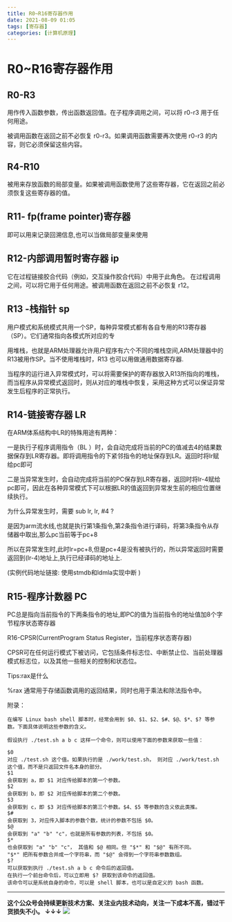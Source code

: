 ```yaml
---
title: R0~R16寄存器作用
date: 2021-08-09 01:05
tags: [寄存器]
categories: [计算机原理]
---
```


# R0~R16寄存器作用

## R0-R3    

用作传入函数参数，传出函数返回值。在子程序调用之间，可以将 r0-r3 用于任何用途。

被调用函数在返回之前不必恢复 r0-r3。如果调用函数需要再次使用 r0-r3 的内容，则它必须保留这些内容。

## R4-R10

被用来存放函数的局部变量。如果被调用函数使用了这些寄存器，它在返回之前必须恢复这些寄存器的值。

## R11- fp(frame pointer)寄存器

即可以用来记录回溯信息,也可以当做局部变量来使用

## R12-内部调用暂时寄存器 ip

它在过程链接胶合代码（例如，交互操作胶合代码）中用于此角色。
在过程调用之间，可以将它用于任何用途。被调用函数在返回之前不必恢复 r12。

## R13 -栈指针 sp

用户模式和系统模式共用一个SP，每种异常模式都有各自专用的R13寄存器（SP）。它们通常指向各模式所对应的专

用堆栈，也就是ARM处理器允许用户程序有六个不同的堆栈空间,ARM处理器中的R13被用作SP。当不使用堆栈时，R13 也可以用做通用数据寄存器.

当程序的运行进入异常模式时，可以将需要保护的寄存器放入R13所指向的堆栈，而当程序从异常模式返回时，则从对应的堆栈中恢复，采用这种方式可以保证异常发生后程序的正常执行。

## R14-链接寄存器 LR

在ARM体系结构中LR的特殊用途有两种：

一是执行子程序调用指令（BL ）时，会自动完成将当前的PC的值减去4的结果数据保存到LR寄存器。即将调用指令的下紧邻指令的地址保存到LR。返回时将lr赋给pc即可

二是当异常发生时，会自动完成将当前的PC保存到LR寄存器，返回时将lr-4赋给pc即可，因此在各种异常模式下可以根据LR的值返回到异常发生前的相应位置继续执行。

 为什么异常发生时，需要 sub lr, lr, #4 ?

是因为arm流水线,也就是执行第1条指令,第2条指令进行译码，将第3条指令从存储器中取出,那么pc当前等于pc+8

所以在异常发生时,此时lr=pc+8,但是pc+4是没有被执行的，所以异常返回时需要返回到(lr-4)地址上,执行已经译码的地址上.

(实例代码地址链接: 使用stmdb和ldmla实现中断 )

## R15-程序计数器 PC

PC总是指向当前指令的下两条指令的地址,即PC的值为当前指令的地址值加8个字节程序状态寄存器

R16-CPSR(CurrentProgram Status Register，当前程序状态寄存器)

CPSR可在任何运行模式下被访问，它包括条件标志位、中断禁止位、当前处理器模式标志位，以及其他一些相关的控制和状态位。


Tips:rax是什么

%rax 通常用于存储函数调用的返回结果，同时也用于乘法和除法指令中。


附录：

```
在编写 Linux bash shell 脚本时，经常会用到 $0、$1、$2、$#、$@、$*、$? 等参数。下面具体说明这些参数的含义。

假设执行 ./test.sh a b c 这样一个命令，则可以使用下面的参数来获取一些值：

$0
对应 ./test.sh 这个值。如果执行的是 ./work/test.sh， 则对应 ./work/test.sh 这个值，而不是只返回文件名本身的部分。
$1
会获取到 a，即 $1 对应传给脚本的第一个参数。
$2
会获取到 b，即 $2 对应传给脚本的第二个参数。
$3
会获取到 c，即 $3 对应传给脚本的第三个参数。$4、$5 等参数的含义依此类推。
$#
会获取到 3，对应传入脚本的参数个数，统计的参数不包括 $0。
$@
会获取到 "a" "b" "c"，也就是所有参数的列表，不包括 $0。
$*
也会获取到 "a" "b" "c"， 其值和 $@ 相同。但 "$*" 和 "$@" 有所不同。
"$*" 把所有参数合并成一个字符串，而 "$@" 会得到一个字符串参数数组。
$?
可以获取到执行 ./test.sh a b c 命令后的返回值。
在执行一个前台命令后，可以立即用 $? 获取到该命令的返回值。
该命令可以是系统自身的命令，可以是 shell 脚本，也可以是自定义的 bash 函数。
```

------
**这个公众号会持续更新技术方案、关注业内技术动向，关注一下成本不高，错过干货损失不小。
↓↓↓**
![](https://tva1.sinaimg.cn/large/e6c9d24egy1gzzmv1p67mj21bi0hcwgh.jpg)